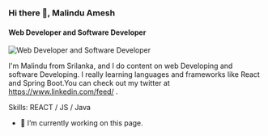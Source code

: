 ### Hi there 👋, Malindu Amesh
#### Web Developer and Software Developer
![Web Developer and Software Developer](https://pbs.twimg.com/profile_banners/1316037030741188609/1617579641/1080x360)

I'm Malindu from Srilanka, and I do content on web Developing and software Developing. I really learning languages and frameworks like React and Spring Boot.You can check out my twitter at https://www.linkedin.com/feed/ .


Skills: REACT / JS / Java

- 🔭 I’m currently working on this page. 




